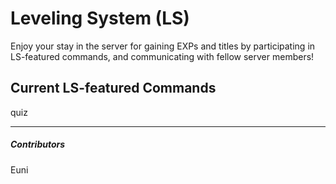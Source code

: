 # Leveling System (LS)


Enjoy your stay in the server for gaining EXPs and titles by participating in LS-featured commands, and communicating with fellow server members!

## Current LS-featured Commands


quiz


---

##### Contributors


Euni
